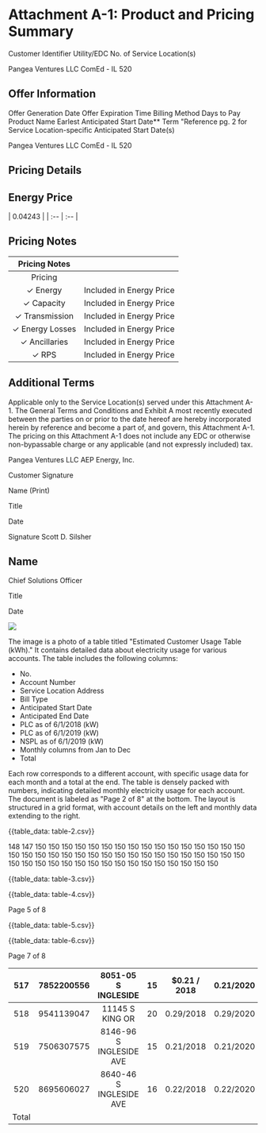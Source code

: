 # Attachment A-1: Product and Pricing Summary 

Customer Identifier
Utility/EDC
No. of Service Location(s)

Pangea Ventures LLC
ComEd - IL
520

## Offer Information

Offer Generation Date
Offer Expiration Time
Billing Method
Days to Pay
Product Name
Earlest Anticipated Start Date**
Term
"Reference pg. 2 for Service Location-specific Anticipated Start Date(s)

Pangea Ventures LLC
ComEd - IL
520

## Pricing Details

## Energy Price

| 0.04243 |
| :-- | :-- |

## Pricing Notes

| Pricing Notes |  |
| :--: | :--: |
| Pricing |  |
| $\checkmark$ Energy | Included in Energy Price |
| $\checkmark$ Capacity | Included in Energy Price |
| $\checkmark$ Transmission | Included in Energy Price |
| $\checkmark$ Energy Losses | Included in Energy Price |
| $\checkmark$ Ancillaries | Included in Energy Price |
| $\checkmark$ RPS | Included in Energy Price |

## Additional Terms

Applicable only to the Service Location(s) served under this Attachment A-1.
The General Terms and Conditions and Exhibit A most recently executed between the parties on or prior to the date hereof are hereby incorporated herein by reference and become a part of, and govern, this Attachment A-1. The pricing on this Attachment A-1 does not include any EDC or otherwise non-bypassable charge or any applicable (and not expressly included) tax.

Pangea Ventures LLC
AEP Energy, Inc.

Customer Signature

Name (Print)

Title

Date

Signature
Scott D. Silsher

## Name

Chief Solutions Officer

Title

Date

![](images/img-0.jpeg)

The image is a photo of a table titled "Estimated Customer Usage Table (kWh)." It contains detailed data about electricity usage for various accounts. The table includes the following columns:

- No.
- Account Number
- Service Location Address
- Bill Type
- Anticipated Start Date
- Anticipated End Date
- PLC as of 6/1/2018 (kW)
- PLC as of 6/1/2019 (kW)
- NSPL as of 6/1/2019 (kW)
- Monthly columns from Jan to Dec
- Total

Each row corresponds to a different account, with specific usage data for each month and a total at the end. The table is densely packed with numbers, indicating detailed monthly electricity usage for each account. The document is labeled as "Page 2 of 8" at the bottom. The layout is structured in a grid format, with account details on the left and monthly data extending to the right.

{{table_data: table-2.csv}}

148 147 150 150 150 150 150 150 150 150 150 150 150 150 150 150 150 150 150 150 150 150 150 150 150 150 150 150 150 150 150 150 150 150 150 150 150 150 150 150 150 150 150 150 150 150 150 150 150 150 150 150

{{table_data: table-3.csv}}

{{table_data: table-4.csv}}

Page 5 of 8

{{table_data: table-5.csv}}

{{table_data: table-6.csv}}

Page 7 of 8

| 517 | 7852200556 | 8051-05 S INGLESIDE | 15 | $0.21 / 2018 | $0.21 / 2020$ | 0.5383 | 0.44 | 0.86 | 681 | 635 | 617 | 566 | 569 | 550 | 560 | 574 | 523 | 597 | 625 | 663 | 7,158 |
| :--: | :--: | :--: | :--: | :--: | :--: | :--: | :--: | :--: | :--: | :--: | :--: | :--: | :--: | :--: | :--: | :--: | :--: | :--: | :--: | :--: | :--: |
| 518 | 9541139047 | 11145 S KING OR | 20 | $0.29 / 2018$ | $0.29 / 2020$ | 0.2712 | 0.497 | 0.54 | 500 | 387 | 265 | 411 | 343 | 350 | 372 | 424 | 376 | 303 | 198 | 325 | 4,254 |
| 519 | 7506307575 | 8146-96 S INGLESIDE AVE | 15 | $0.21 / 2018$ | $0.21 / 2020$ | 1.5423 | 1.344 | 1.47 | 1.929 | 1,948 | 1,804 | 1,806 | 1,455 | 1,234 | 1,219 | 1,273 | 1,241 | 1,548 | 1,731 | 1,856 | 18,847 |
| 520 | 8695606027 | 8640-46 S INGLESIDE AVE | 16 | $0.22 / 2018$ | $0.22 / 2020$ | 0.0887 | 0.117 | 0.12 | 299 | 366 | 633 | 492 | 364 | 229 | 142 | 134 | 136 | 197 | 237 | 285 | 3,514 |
| Total |  |  |  |  |  |  |  |  | 1,086,241 | 1,069,283 | 1,018,880 | 923,302 | 558,706 | 433,262 | 427,982 | 438,717 | 394,645 | 497,018 | 782,911 | 1,017,777 | 8,558,703 |
